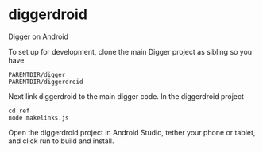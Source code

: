 # diggerdroid
Digger on Android

To set up for development, clone the main Digger project as sibling so you have

    PARENTDIR/digger
    PARENTDIR/diggerdroid

Next link diggerdroid to the main digger code.  In the diggerdroid project

    cd ref
    node makelinks.js

Open the diggerdroid project in Android Studio, tether your phone or tablet, and click run to build and install.



